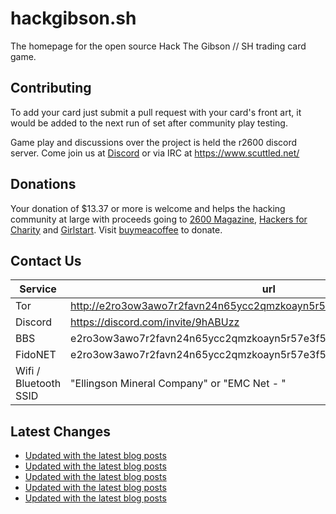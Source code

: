 # hackgibson.sh
The homepage for the open source Hack The Gibson // SH trading card game.


## Contributing

To add your card just submit a pull request with your card's front art, it would be added to the next run of set after community play testing.

Game play and discussions over the project is held the r2600 discord server. Come join us at [Discord](https://discord.com/invite/9hABUzz) or via IRC at https://www.scuttled.net/


## Donations

Your donation of $13.37 or more is welcome and helps the hacking community at large with proceeds going to [2600 Magazine](https://2600.com/), [Hackers for Charity](https://hackersforcharity.org) and [Girlstart](https://girlstart.org).  Visit [buymeacoffee](https://www.buymeacoffee.com/hackgibson.sh) to donate.


## Contact Us

Service | url
-|-
Tor | http://e2ro3ow3awo7r2favn24n65ycc2qmzkoayn5r57e3f56nvjwdcgg32ad.onion
Discord | https://discord.com/invite/9hABUzz
BBS | e2ro3ow3awo7r2favn24n65ycc2qmzkoayn5r57e3f56nvjwdcgg32ad.onion:23
FidoNET | e2ro3ow3awo7r2favn24n65ycc2qmzkoayn5r57e3f56nvjwdcgg32ad.onion:24554
Wifi / Bluetooth SSID | "Ellingson Mineral Company" or "EMC Net - <fidonet address>"

## Latest Changes
<!-- BLOG-POST-LIST:START -->
- [Updated with the latest blog posts](https://github.com/DFW2600/hackgibson.sh/commit/c7355fcc0d48e40cc5784711f97a4cba43951dc8)
- [Updated with the latest blog posts](https://github.com/DFW2600/hackgibson.sh/commit/646293211c8701146c93efc0e6a62973ba18e533)
- [Updated with the latest blog posts](https://github.com/DFW2600/hackgibson.sh/commit/ad906f56d5826a1846f56019f8c1f6748a3afc07)
- [Updated with the latest blog posts](https://github.com/DFW2600/hackgibson.sh/commit/37e50a4f91583a692d3e53470ca41e9c65501459)
- [Updated with the latest blog posts](https://github.com/DFW2600/hackgibson.sh/commit/d2a61cd8cb7af3f9e7a0cd50912dbb166dc3431d)
<!-- BLOG-POST-LIST:END -->
